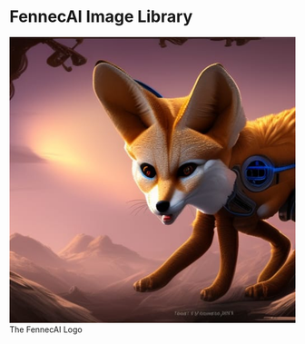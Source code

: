 # FennecAI Image Library
<img src="https://github.com/RagnowProductions/fennecai-images/raw/main/5C7C0461-5AE7-4D58-AD96-DD12F740FCCD.jpeg" alt="FennecAI Logo">
The FennecAI Logo
